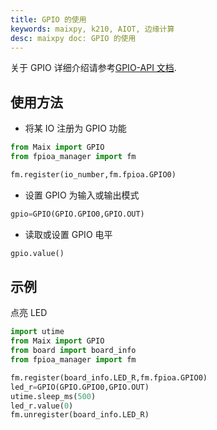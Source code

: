 ```yaml
---
title: GPIO 的使用
keywords: maixpy, k210, AIOT, 边缘计算
desc: maixpy doc: GPIO 的使用
---
```


关于 GPIO 详细介绍请参考[GPIO-API 文档](../../api_reference//Maix/gpio.md).

## 使用方法

* 将某 IO 注册为 GPIO 功能

```python
from Maix import GPIO
from fpioa_manager import fm

fm.register(io_number,fm.fpioa.GPIO0)
```

* 设置 GPIO 为输入或输出模式

```python
gpio=GPIO(GPIO.GPIO0,GPIO.OUT)
```

* 读取或设置 GPIO 电平

```python
gpio.value()
```

## 示例

点亮 LED

```python
import utime
from Maix import GPIO
from board import board_info
from fpioa_manager import fm

fm.register(board_info.LED_R,fm.fpioa.GPIO0)
led_r=GPIO(GPIO.GPIO0,GPIO.OUT)
utime.sleep_ms(500)
led_r.value(0)
fm.unregister(board_info.LED_R)
```